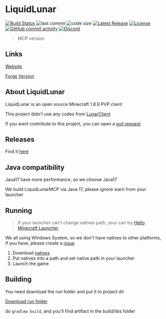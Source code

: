 # LiquidLunar

[![Build Status](https://github.com/CubewhyMC/LiquidLunarMCP/actions/workflows/gradle.yml/badge.svg?branch=main)](https://github.com/CubewhyMC/LiquidLunarMCP/actions?workflow=Cl+Build)
![last commit](https://img.shields.io/github/last-commit/CubeWhyMC/LiquidLunarMCP)
![code size](https://img.shields.io/github/repo-size/CubeWhyMC/LiquidLunarMCP)
[![Latest Release](https://img.shields.io/github/v/release/CubewhyMC/LiquidLunarMCP)](https://github.com/CubewhyMC/LiquidLunarMCP/release)
[![License](https://img.shields.io/github/license/CubewhyMC/LiquidLunarMCP)](https://github.com/Cubewhy/LiquidLunarMCP/blob/master/LICENSE)
[![GitHub commit activity](https://img.shields.io/github/commit-activity/m/CubewhyMC/LiquidLunarMCP)](https://github.com/CubewhyMC/LiquidLunarMCP/actions)
[![Discord](https://img.shields.io/discord/1047866655033802802.svg?label=&logo=discord&logoColor=ffffff&color=7389D8&labelColor=6A7EC2)](https://discord.gg/rCqCepgWJc)

> MCP version

## Links

[Website](https://liquid.lunarcn.top)

[Forge Version](https://github.com/CubeWhyMC/LiquidLunar)

## About LiquidLunar

LiquidLunar is an open source Minecraft 1.8.9 PVP client

This project didn't use any codes from [LunarClient](https://lunarclient.com)

If you want contribute to this project, you can open a [pull request](https://github.com/CubeWhyMC/LiquidLunarMCP/pull)

## Releases

Find it [here](https://github.com/CubeWhyMC/LiquidLunarMCP/releases)

## Java compatibility

Java17 have more performance, so we choose Java17

We build LiquidLunarMCP via Java 17, please ignore warn from your launcher

## Running

> If your launcher can't change natives path, your can try [Hello Minecraft Launcher](https://github.com/huanghongxun/HMCL)

We all using Windows System, so we don't have natives to other platforms, if you have, please create a [issue](https://github.com/CubeWhyMC/LiquidLunarMCP/issues)

1. Download [natives](https://cowtransfer.com/s/6ac9e817515447)
2. Put natives into a path and set native path in your launcher
3. Launch the game

## Building

You need download the run folder and put it to project dir

[Download run folder](https://cowtransfer.com/s/9c6f8d74100242)

do `gradlew build`, and you'll find artifact in the build/libs folder
